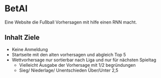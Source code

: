 # BetAI
Eine Website die Fußball Vorhersagen mit hilfe einen RNN macht. 

## Inhalt Ziele
- Keine Anmeldung
- Startseite mit den alten vorhersagen und abgleich Top 5
- Wettvorhersage nur sortierbar nach Liga und nur für nächsten Spieltag
  - Vielleicht Ausgabe der Vorhersage mit 1/2 begründungen
  - Sieg/ Niederlage/ Unentschieden Über/Unter 2,5

